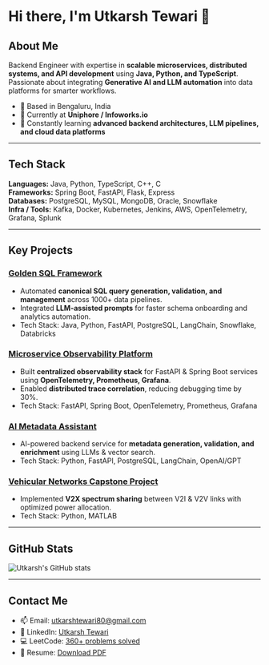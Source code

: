 # Hi there, I'm Utkarsh Tewari 👋

## About Me
Backend Engineer with expertise in **scalable microservices, distributed systems, and API development** using **Java, Python, and TypeScript**.  
Passionate about integrating **Generative AI and LLM automation** into data platforms for smarter workflows.  

- 📍 Based in Bengaluru, India  
- 💼 Currently at **Uniphore / Infoworks.io**  
- 🌱 Constantly learning **advanced backend architectures, LLM pipelines, and cloud data platforms**  

---

## Tech Stack

**Languages:** Java, Python, TypeScript, C++, C  
**Frameworks:** Spring Boot, FastAPI, Flask, Express  
**Databases:** PostgreSQL, MySQL, MongoDB, Oracle, Snowflake  
**Infra / Tools:** Kafka, Docker, Kubernetes, Jenkins, AWS, OpenTelemetry, Grafana, Splunk  

---

## Key Projects

### [Golden SQL Framework](#)
- Automated **canonical SQL query generation, validation, and management** across 1000+ data pipelines.  
- Integrated **LLM-assisted prompts** for faster schema onboarding and analytics automation.  
- Tech Stack: Java, Python, FastAPI, PostgreSQL, LangChain, Snowflake, Databricks

### [Microservice Observability Platform](#)
- Built **centralized observability stack** for FastAPI & Spring Boot services using **OpenTelemetry, Prometheus, Grafana**.  
- Enabled **distributed trace correlation**, reducing debugging time by 30%.  
- Tech Stack: FastAPI, Spring Boot, OpenTelemetry, Prometheus, Grafana

### [AI Metadata Assistant](#)
- AI-powered backend service for **metadata generation, validation, and enrichment** using LLMs & vector search.  
- Tech Stack: Python, FastAPI, PostgreSQL, LangChain, OpenAI/GPT  

### [Vehicular Networks Capstone Project](#)
- Implemented **V2X spectrum sharing** between V2I & V2V links with optimized power allocation.  
- Tech Stack: Python, MATLAB

---

## GitHub Stats

![Utkarsh's GitHub stats](https://github-readme-stats.vercel.app/api?username=Utkarshtewari07&show_icons=true&theme=radical)

---

## Contact Me

- 📫 Email: utkarshtewari80@gmail.com  
- 🔗 LinkedIn: [Utkarsh Tewari](https://www.linkedin.com/in/utkarsh-tewari-01758014b)  
- 💻 LeetCode: [360+ problems solved](https://www.leetcode.com/utkarshtewari)  
- 📄 Resume: [Download PDF](#)
